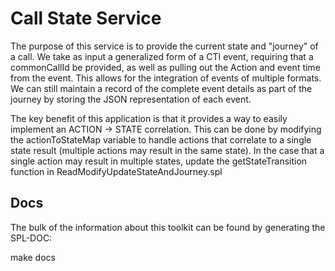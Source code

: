 # Call State Service

The purpose of this service is to provide the current state and "journey" of a call. We take as input a generalized form of a 
CTI event, requiring that a commonCallId be provided, as well as pulling out the Action and event time from the event. This allows 
for the integration of events of multiple formats. We can still maintain a record of the complete event details as part of the journey by 
storing the JSON representation of each event. 

The key benefit of this application is that it provides a way to easily implement an ACTION -> STATE correlation. This 
can be done by modifying the actionToStateMap variable to handle actions that correlate to a single state result (multiple 
actions may result in the same state). In the case that a single action may result in multiple states, update the 
getStateTransition function in ReadModifyUpdateStateAndJourney.spl

## Docs
The bulk of the information about this toolkit can be found by generating the SPL-DOC: 

make docs


